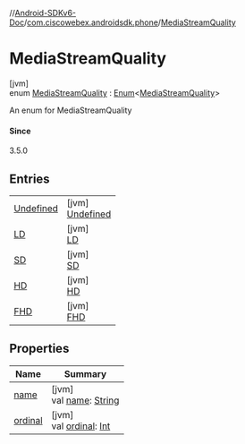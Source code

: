 //[Android-SDKv6-Doc](../../../index.md)/[com.ciscowebex.androidsdk.phone](../index.md)/[MediaStreamQuality](index.md)

# MediaStreamQuality

[jvm]\
enum [MediaStreamQuality](index.md) : [Enum](https://kotlinlang.org/api/latest/jvm/stdlib/kotlin/-enum/index.html)&lt;[MediaStreamQuality](index.md)&gt; 

An enum for MediaStreamQuality

#### Since

3.5.0

## Entries

| | |
|---|---|
| [Undefined](-undefined/index.md) | [jvm]<br>[Undefined](-undefined/index.md) |
| [LD](-l-d/index.md) | [jvm]<br>[LD](-l-d/index.md) |
| [SD](-s-d/index.md) | [jvm]<br>[SD](-s-d/index.md) |
| [HD](-h-d/index.md) | [jvm]<br>[HD](-h-d/index.md) |
| [FHD](-f-h-d/index.md) | [jvm]<br>[FHD](-f-h-d/index.md) |

## Properties

| Name | Summary |
|---|---|
| [name](../../com.ciscowebex.androidsdk.team/-list-team-membership-result/-bad-request/index.md#-372974862%2FProperties%2F-411797461) | [jvm]<br>val [name](../../com.ciscowebex.androidsdk.team/-list-team-membership-result/-bad-request/index.md#-372974862%2FProperties%2F-411797461): [String](https://kotlinlang.org/api/latest/jvm/stdlib/kotlin/-string/index.html) |
| [ordinal](../../com.ciscowebex.androidsdk.team/-list-team-membership-result/-bad-request/index.md#-739389684%2FProperties%2F-411797461) | [jvm]<br>val [ordinal](../../com.ciscowebex.androidsdk.team/-list-team-membership-result/-bad-request/index.md#-739389684%2FProperties%2F-411797461): [Int](https://kotlinlang.org/api/latest/jvm/stdlib/kotlin/-int/index.html) |
